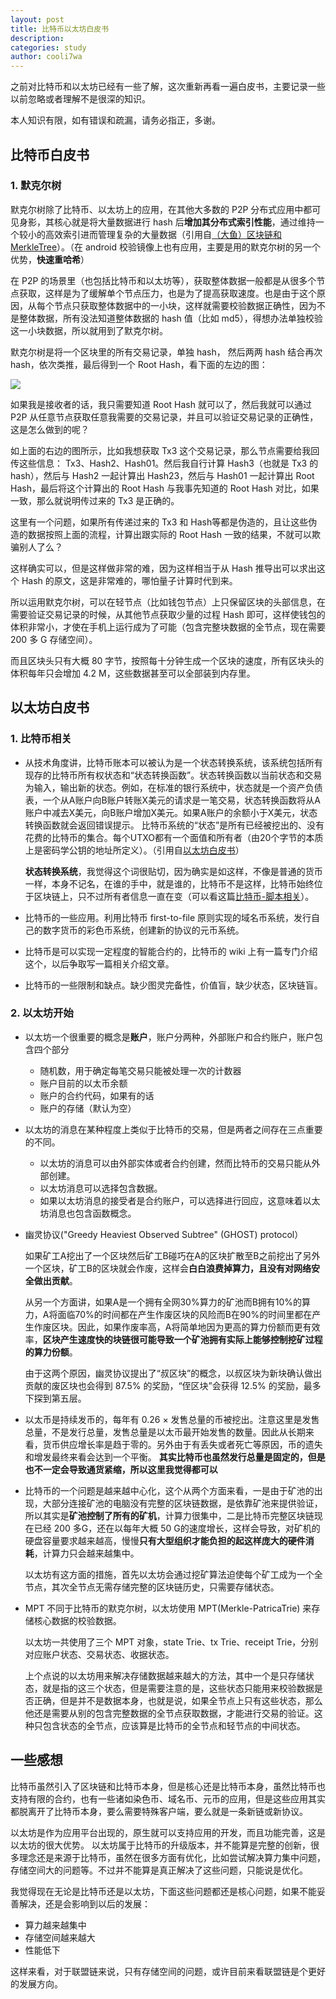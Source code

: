 ```yaml
---
layout: post
title: 比特币以太坊白皮书
description:
categories: study
author: cooli7wa
---
```

之前对比特币和以太坊已经有一些了解，这次重新再看一遍白皮书，主要记录一些以前忽略或者理解不是很深的知识。

本人知识有限，如有错误和疏漏，请务必指正，多谢。

## 比特币白皮书

### 1. 默克尔树

默克尔树除了比特币、以太坊上的应用，在其他大多数的 P2P 分布式应用中都可见身影，其核心就是将大量数据进行 hash 后**增加其分布式索引性能**，通过维持一个较小的高效索引进而管理复杂的大量数据（引用自[（大鱼）区块链和MerkleTree](https://www.jianshu.com/p/4fcff3136ede)）。（在 android 校验镜像上也有应用，主要是用的默克尔树的另一个优势，**快速重哈希**）

在 P2P 的场景里（也包括比特币和以太坊等），获取整体数据一般都是从很多个节点获取，这样是为了缓解单个节点压力，也是为了提高获取速度。也是由于这个原因，从每个节点只获取整体数据中的一小块，这样就需要校验数据正确性，因为不是整体数据，所有没法知道整体数据的 hash 值（比如 md5），得想办法单独校验这一小块数据，所以就用到了默克尔树。

默克尔树是将一个区块里的所有交易记录，单独 hash， 然后两两 hash 结合再次 hash，依次类推，最后得到一个 Root Hash，看下面的左边的图：

![]({{site.baseurl}}/images/md/whitepaper_0.png)

如果我是接收者的话，我只需要知道 Root Hash 就可以了，然后我就可以通过 P2P 从任意节点获取任意我需要的交易记录，并且可以验证交易记录的正确性，这是怎么做到的呢？

如上面的右边的图所示，比如我想获取 Tx3 这个交易记录，那么节点需要给我回传这些信息： Tx3、Hash2、Hash01。然后我自行计算 Hash3（也就是 Tx3 的 hash），然后与 Hash2 一起计算出 Hash23，然后与 Hash01 一起计算出 Root Hash，最后将这个计算出的 Root Hash 与我事先知道的 Root Hash 对比，如果一致，那么就说明传过来的 Tx3 是正确的。

这里有一个问题，如果所有传递过来的 Tx3 和 Hash等都是伪造的，且让这些伪造的数据按照上面的流程，计算出跟实际的 Root Hash 一致的结果，不就可以欺骗别人了么？

这样确实可以，但是这样做非常的难，因为这样相当于从 Hash 推导出可以求出这个 Hash 的原文，这是非常难的，哪怕量子计算时代到来。

所以运用默克尔树，可以在轻节点（比如钱包节点）上只保留区块的头部信息，在需要验证交易记录的时候，从其他节点获取少量的过程 Hash 即可，这样使钱包的体积非常小，才使在手机上运行成为了可能（包含完整块数据的全节点，现在需要 200 多 G 存储空间）。

而且区块头只有大概 80 字节，按照每十分钟生成一个区块的速度，所有区块头的体积每年只会增加 4.2 M，这些数据甚至可以全部装到内存里。

## 以太坊白皮书

### 1. 比特币相关

- 从技术角度讲，比特币账本可以被认为是一个状态转换系统，该系统包括所有现存的比特币所有权状态和“状态转换函数”。状态转换函数以当前状态和交易为输入，输出新的状态。例如，在标准的银行系统中，状态就是一个资产负债表，一个从A账户向B账户转账X美元的请求是一笔交易，状态转换函数将从A账户中减去X美元，向B账户增加X美元。如果A账户的余额小于X美元，状态转换函数就会返回错误提示。
  比特币系统的“状态”是所有已经被挖出的、没有花费的比特币的集合。每个UTXO都有一个面值和所有者（由20个字节的本质上是密码学公钥的地址所定义）。（引用自[以太坊白皮书](https://github.com/ethereum/wiki/wiki/%5B%E4%B8%AD%E6%96%87%5D-%E4%BB%A5%E5%A4%AA%E5%9D%8A%E7%99%BD%E7%9A%AE%E4%B9%A6)）

  **状态转换系统**，我觉得这个词很贴切，因为确实是如这样，不像是普通的货币一样，本身不记名，在谁的手中，就是谁的，比特币不是这样，比特币始终位于区块链上，只不过所有者信息一直在变（可以看这篇[比特币-脚本相关](http://cooli7wa.com//2018/08/02/%E6%AF%94%E7%89%B9%E5%B8%81-%E8%84%9A%E6%9C%AC%E7%9B%B8%E5%85%B3/)）。

- 比特币的一些应用。利用比特币 first-to-file 原则实现的域名币系统，发行自己的数字货币的彩色币系统，创建新的协议的元币系统。

- 比特币是可以实现一定程度的智能合约的，比特币的 wiki 上有一篇专门介绍这个，以后争取写一篇相关介绍文章。

- 比特币的一些限制和缺点。缺少图灵完备性，价值盲，缺少状态，区块链盲。

### 2. 以太坊开始

- 以太坊一个很重要的概念是**账户**，账户分两种，外部账户和合约账户，账户包含四个部分
  - 随机数，用于确定每笔交易只能被处理一次的计数器
  - 账户目前的以太币余额
  - 账户的合约代码，如果有的话
  - 账户的存储（默认为空）

- 以太坊的消息在某种程度上类似于比特币的交易，但是两者之间存在三点重要的不同。
  - 以太坊的消息可以由外部实体或者合约创建，然而比特币的交易只能从外部创建。
  - 以太坊消息可以选择包含数据。
  - 如果以太坊消息的接受者是合约账户，可以选择进行回应，这意味着以太坊消息也包含函数概念。

- 幽灵协议("Greedy Heaviest Observed Subtree" (GHOST) protocol）

  如果矿工A挖出了一个区块然后矿工B碰巧在A的区块扩散至B之前挖出了另外一个区块，矿工B的区块就会作废，这样会**白白浪费掉算力，且没有对网络安全做出贡献**。

  从另一个方面讲，如果A是一个拥有全网30%算力的矿池而B拥有10%的算力，A将面临70%的时间都在产生作废区块的风险而B在90%的时间里都在产生作废区块。因此，如果作废率高，A将简单地因为更高的算力份额而更有效率，**区块产生速度快的块链很可能导致一个矿池拥有实际上能够控制挖矿过程的算力份额**。

  由于这两个原因，幽灵协议提出了“叔区块”的概念，以叔区块为新块确认做出贡献的废区块也会得到 87.5% 的奖励，“侄区块”会获得 12.5% 的奖励，最多下探到第五层。

- 以太币是持续发币的，每年有 0.26 × 发售总量的币被挖出。注意这里是发售总量，不是发行总量，发售总量是以太币最开始发售的数量。因此从长期来看，货币供应增长率是趋于零的。另外由于有丢失或者死亡等原因，币的遗失和增发最终来看会达到一个平衡。
  **其实比特币也虽然发行总量是固定的，但是也不一定会导致通货紧缩，所以这里我觉得都可以**

- 比特币的一个问题是越来越中心化，这个从两个方面来看，一是由于矿池的出现，大部分连接矿池的电脑没有完整的区块链数据，是依靠矿池来提供验证，所以其实是**矿池控制了所有的矿机**，计算力很集中，二是比特币完整区块链现在已经 200 多G，还在以每年大概 50 G的速度增长，这样会导致，对矿机的硬盘容量要求越来越高，慢慢**只有大型组织才能负担的起这样庞大的硬件消耗**，计算力只会越来越集中。

  以太坊有这方面的措施，首先以太坊会通过挖矿算法迫使每个矿工成为一个全节点，其次全节点无需存储完整的区块链历史，只需要存储状态。

- MPT
  不同于比特币的默克尔树，以太坊使用 MPT(Merkle-PatricaTrie) 来存储核心数据的校验数据。

  以太坊一共使用了三个 MPT 对象，state Trie、tx Trie、receipt Trie，分别对应账户状态、交易状态、收据状态。

  上个点说的以太坊用来解决存储数据越来越大的方法，其中一个是只存储状态，就是指的这三个状态，但是需要注意的是，这些状态只能用来校验数据是否正确，但是并不是数据本身，也就是说，如果全节点上只有这些状态，那么他还是需要从别的包含完整数据的全节点获取数据，才能进行交易的验证。这种只包含状态的全节点，应该算是比特币的全节点和轻节点的中间状态。



## 一些感想

比特币虽然引入了区块链和比特币本身，但是核心还是比特币本身，虽然比特币也支持有限的合约，也有一些诸如染色币、域名币、元币的应用，但是这些应用其实都脱离开了比特币本身，要么需要特殊客户端，要么就是一条新链或新协议。

以太坊是作为应用平台出现的，原生就可以支持应用的开发，而且功能完善，这是以太坊的很大优势。
以太坊属于比特币的升级版本，并不能算是完整的创新，很多理念还是来源于比特币，虽然在很多方面有优化，比如尝试解决算力集中问题，存储空间大的问题等。不过并不能算是真正解决了这些问题，只能说是优化。

我觉得现在无论是比特币还是以太坊，下面这些问题都还是核心问题，如果不能妥善解决，还是会影响到以后的发展：

- 算力越来越集中
- 存储空间越来越大
- 性能低下

这样来看，对于联盟链来说，只有存储空间的问题，或许目前来看联盟链是个更好的发展方向。<script type="text/javascript" src="https://cdn.mathjax.org/mathjax/latest/MathJax.js?config=default"></script>
